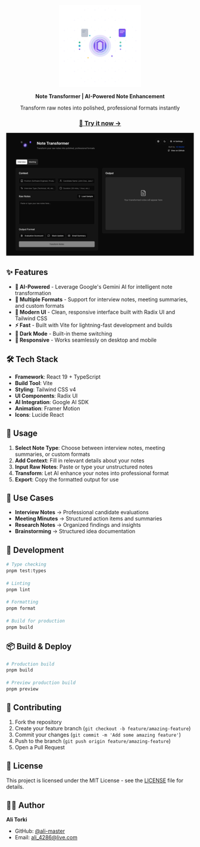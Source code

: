 <div align="center">
  <img src="./public/icon.svg" alt="Note Transformer" width="220" height="220">
  
  **Note Transformer | AI-Powered Note Enhancement**
  
  Transform raw notes into polished, professional formats instantly
  
  ### [🌟 Try it now →](https://note-transformer.usestrict.dev/)
  
  <img src="./assets/demo.png" alt="Note Transformer Demo" width="800">
</div>

## ✨ Features

- **🤖 AI-Powered** - Leverage Google's Gemini AI for intelligent note transformation
- **📝 Multiple Formats** - Support for interview notes, meeting summaries, and custom formats
- **🎨 Modern UI** - Clean, responsive interface built with Radix UI and Tailwind CSS
- **⚡ Fast** - Built with Vite for lightning-fast development and builds
- **🌙 Dark Mode** - Built-in theme switching
- **📱 Responsive** - Works seamlessly on desktop and mobile

## 🛠️ Tech Stack

- **Framework**: React 19 + TypeScript
- **Build Tool**: Vite
- **Styling**: Tailwind CSS v4
- **UI Components**: Radix UI
- **AI Integration**: Google AI SDK
- **Animation**: Framer Motion
- **Icons**: Lucide React

## 📖 Usage

1. **Select Note Type**: Choose between interview notes, meeting summaries, or custom formats
2. **Add Context**: Fill in relevant details about your notes
3. **Input Raw Notes**: Paste or type your unstructured notes
4. **Transform**: Let AI enhance your notes into professional format
5. **Export**: Copy the formatted output for use

## 🎯 Use Cases

- **Interview Notes** → Professional candidate evaluations
- **Meeting Minutes** → Structured action items and summaries
- **Research Notes** → Organized findings and insights
- **Brainstorming** → Structured idea documentation

## 🔧 Development

```bash
# Type checking
pnpm test:types

# Linting
pnpm lint

# Formatting
pnpm format

# Build for production
pnpm build
```

## 📦 Build & Deploy

```bash
# Production build
pnpm build

# Preview production build
pnpm preview
```

## 🤝 Contributing

1. Fork the repository
2. Create your feature branch (`git checkout -b feature/amazing-feature`)
3. Commit your changes (`git commit -m 'Add some amazing feature'`)
4. Push to the branch (`git push origin feature/amazing-feature`)
5. Open a Pull Request

## 📄 License

This project is licensed under the MIT License - see the [LICENSE](LICENSE) file for details.

## 👨‍💻 Author

**Ali Torki**
- GitHub: [@ali-master](https://github.com/ali-master)
- Email: ali_4286@live.com
